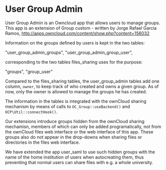 User Group Admin
============

User Group Admin is an Owncloud app that allows users to manage groups.
This app is an extension of Group custom - written
by Jorge Rafael Garcia Ramos,
http://apps.owncloud.com/content/show.php?content=156032

Information on the groups defined by users is kept in the two tables:

"user_group_admin_groups", "user_group_admin_group_user",

corresponding to the two tables files_sharing uses for the purpose:

"groups", "group_user"

Compared to the files_sharing tables, the user_group_admin tables add one
column, `owner`, to keep track of who created and owns a given group. As of
now, only the owner is allowed to manage the groups he has created.

The information in the tables is integrated with the ownCloud sharing mechanism
by means of calls to `OC_Group::useBackend()` and `OCP\Util::connectHook()`.

Our extensions introduce groups hidden from the ownCloud sharing mechamisn,
members of which can only be added programatically, not from the ownCloud
files web interface or the web interface of this app. These groups also do not
appear in the drop-downs when sharing files or directories in the files web
interface.

We have extended the app user_saml to use such hidden groups with the name of
the home institution of users when autocreating them, thus preventing that
normal users can share files with e.g. a whole university.

